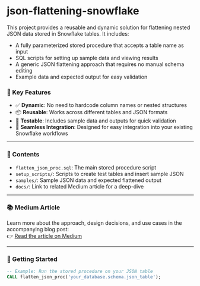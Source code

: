 # json-flattening-snowflake

This project provides a reusable and dynamic solution for flattening nested JSON data stored in Snowflake tables. It includes:

- A fully parameterized stored procedure that accepts a table name as input
- SQL scripts for setting up sample data and viewing results
- A generic JSON flattening approach that requires no manual schema editing
- Example data and expected output for easy validation

### 🔧 Key Features

- ✅ **Dynamic**: No need to hardcode column names or nested structures
- 📦 **Reusable**: Works across different tables and JSON formats
- 🧪 **Testable**: Includes sample data and outputs for quick validation
- 🧵 **Seamless Integration**: Designed for easy integration into your existing Snowflake workflows

---

### 📄 Contents

- `flatten_json_proc.sql`: The main stored procedure script
- `setup_scripts/`: Scripts to create test tables and insert sample JSON
- `samples/`: Sample JSON data and expected flattened output
- `docs/`: Link to related Medium article for a deep-dive

---

### 📚 Medium Article

Learn more about the approach, design decisions, and use cases in the accompanying blog post:  
👉 [Read the article on Medium](https://your-article-link)

---

### 🚀 Getting Started

```sql
-- Example: Run the stored procedure on your JSON table
CALL flatten_json_proc('your_database.schema.json_table');
